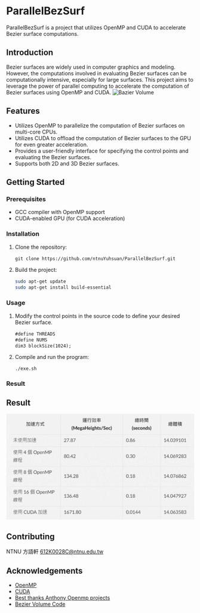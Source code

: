 # ParallelBezSurf

ParallelBezSurf is a project that utilizes OpenMP and CUDA to accelerate Bezier surface computations.

## Introduction

Bezier surfaces are widely used in computer graphics and modeling. However, the computations involved in evaluating Bezier surfaces can be computationally intensive, especially for large surfaces. This project aims to leverage the power of parallel computing to accelerate the computation of Bezier surfaces using OpenMP and CUDA.
![Bazier Volume](https://i.sstatic.net/vu6KW.gif)
## Features

- Utilizes OpenMP to parallelize the computation of Bezier surfaces on multi-core CPUs.
- Utilizes CUDA to offload the computation of Bezier surfaces to the GPU for even greater acceleration.
- Provides a user-friendly interface for specifying the control points and evaluating the Bezier surfaces.
- Supports both 2D and 3D Bezier surfaces.

## Getting Started

### Prerequisites

- GCC compiler with OpenMP support
- CUDA-enabled GPU (for CUDA acceleration)

### Installation

1. Clone the repository:

    ```shell
    git clone https://github.com/ntnuYuhsuan/ParallelBezSurf.git
    ```

2. Build the project:

    ```bash
    sudo apt-get update
    sudo apt-get install build-essential
    ```

### Usage

1. Modify the control points in the source code to define your desired Bezier surface.

    ```
    #define THREADS
    #define NUMS
    dim3 blockSize(1024);
    ```

2. Compile and run the program:

    ```shell
    ./exe.sh
    ```

### Result

## Result

![Experiment result](image.png)

## Contributing

NTNU 方語軒 612K0028C@ntnu.edu.tw

## Acknowledgements

- [OpenMP](https://www.openmp.org/)
- [CUDA](https://developer.nvidia.com/cuda-zone)
- [Best thanks Anthony Openmp projects](https://github.com/t0nyt93/OpenMP-Projects/tree/master)
- [Bezier Volume Code](https://github.com/t0nyt93/OpenMP-Projects/blob/master/Bezier_Volume/main.cpp)
